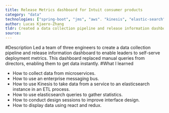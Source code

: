 ```yaml
---
title: Release Metrics dashboard for Intuit consumer products
category: "data"
technologies: ["spring-boot", "jms", "aws". "kinesis", "elastic-search", "react", "redux"]
author: Lucas Kjaero-Zhang
tldr: Created a data collection pipeline and release information dashboard to enable leaders to self-serve deployment metrics.
source:
---
```

#Description
Led a team of three engineers to create a data collection pipeline and release information dashboard to enable leaders to self-serve deployment metrics. This dashboard replaced manual queries from directors, enabling them to get data instantly. 
#What I learned
- How to collect data from microservices.
- How to use an enterprise messaging bus.
- How to use Kinesis to take data from a service to an elasticsearch instance in an ETL process.
- How to use elasticsearch queries to gather statistics.
- How to conduct design sessions to improve interface design.
- How to display data using react and redux.
